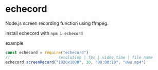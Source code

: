 # echecord

Node.js screen recording function using ffmpeg.

install echecord with `npm i echecord`

example

```js
const echecord = require("echecord")
//                     resolution | fps | video time | file name
echecord.screenRecord("1920x1080", 30, "00:00:10", "uwu.mp4")
```